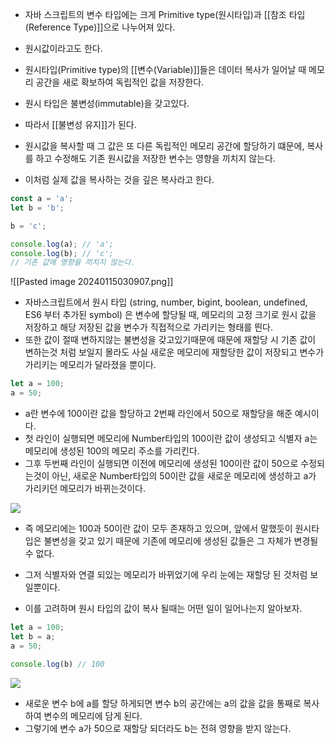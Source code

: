- 자바 스크립트의 변수 타입에는 크게 Primitive type(원시타입)과 [[참조 타입(Reference Type)]]으로 나누어져 있다. 
- 원시값이라고도 한다.

- 원시타입(Primitive type)의 [[변수(Variable)]]들은 데이터 복사가 일어날 때 메모리 공간을 새로 확보하여 독립적인 값을 저장한다. 
- 원시 타입은 불변성(immutable)을 갖고있다.
- 따라서 [[불변성 유지]]가 된다.

- 원시값을 복사할 때 그 값은 또 다른 독립적인 메모리 공간에 할당하기 떄문에, 복사를 하고 수정해도 기존 원시값을 저장한 변수는 영향을 끼치지 않는다.
- 이처럼 실제 값을 복사하는 것을 깊은 복사라고 한다.

```js
const a = 'a';
let b = 'b';

b = 'c';

console.log(a); // 'a';
console.log(b); // 'c';
// 기존 값에 영향을 끼치지 않는다.
```


![[Pasted image 20240115030907.png]]

- 자바스크립트에서 원시 타입 (string, number, bigint, boolean, undefined, ES6 부터 추가된 symbol) 은 변수에 할당될 때, 메모리의 고정 크기로 원시 값을 저장하고 해당 저장된 값을 변수가 직접적으로 가리키는 형태를 띈다. 
- 또한 값이 절때 변하지않는 불변성을 갖고있기때문에 때문에 재할당 시 기존 값이 변하는것 처럼 보일지 몰라도 사실 새로운 메모리에 재할당한 값이 저장되고 변수가 가리키는 메모리가 달라졌을 뿐이다.


```jsx
let a = 100;
a = 50;
```

- a란 변수에 100이란 값을 할당하고 2번째 라인에서 50으로 재할당을 해준 예시이다. 
- 첫 라인이 실행되면 메모리에 Number타입의 100이란 값이 생성되고 식별자 a는 메모리에 생성된 100의 메모리 주소를 가리킨다.
- 그후 두번째 라인이 실행되면 이전에 메모리에 생성된 100이란 값이 50으로 수정되는것이 아닌, 새로운 Number타입의 50이란 값을 새로운 메모리에 생성하고 a가 가리키던 메모리가 바뀌는것이다.  

![](https://velog.velcdn.com/images%2Fnomadhash%2Fpost%2F5e197937-108e-4f9c-8be8-0c8c04d3fe8e%2F%E1%84%89%E1%85%B3%E1%84%8F%E1%85%B3%E1%84%85%E1%85%B5%E1%86%AB%E1%84%89%E1%85%A3%E1%86%BA%202020-09-16%20%E1%84%8B%E1%85%A9%E1%84%92%E1%85%AE%207.02.57.png)

- 즉 메모리에는 100과 50이란 값이 모두 존재하고 있으며, 앞에서 말했듯이 원시타입은 불변성을 갖고 있기 때문에 기존에 메모리에 생성된 값들은 그 자체가 변경될 수 없다. 
- 그저 식별자와 연결 되있는 메모리가 바뀌었기에 우리 눈에는 재할당 된 것처럼 보일뿐이다.

- 이를 고려하며 원시 타입의 값이 복사 될때는 어떤 일이 일어나는지 알아보자.

```jsx
let a = 100;
let b = a;
a = 50;

console.log(b) // 100
```

![](https://velog.velcdn.com/images%2Fnomadhash%2Fpost%2F4c48d687-2e50-42d0-a72a-28058f114cd1%2F%E1%84%89%E1%85%B3%E1%84%8F%E1%85%B3%E1%84%85%E1%85%B5%E1%86%AB%E1%84%89%E1%85%A3%E1%86%BA%202020-09-18%20%E1%84%8B%E1%85%A9%E1%84%92%E1%85%AE%204.01.34.png)

- 새로운 변수 b에 a를 할당 하게되면 변수 b의 공간에는 a의 값을 값을 통째로 복사하여 변수의 메모리에 담게 된다. 
- 그렇기에 변수 a가 50으로 재할당 되더라도 b는 전혀 영향을 받지 않는다.